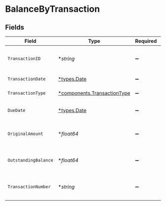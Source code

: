 # BalanceByTransaction


## Fields

| Field                                                                     | Type                                                                      | Required                                                                  | Description                                                               | Example                                                                   |
| ------------------------------------------------------------------------- | ------------------------------------------------------------------------- | ------------------------------------------------------------------------- | ------------------------------------------------------------------------- | ------------------------------------------------------------------------- |
| `TransactionID`                                                           | **string*                                                                 | :heavy_minus_sign:                                                        | Unique identifier for the transaction.                                    | INV-1001                                                                  |
| `TransactionDate`                                                         | [*types.Date](../../types/date.md)                                        | :heavy_minus_sign:                                                        | Date of the transaction.                                                  | 2024-01-15                                                                |
| `TransactionType`                                                         | [*components.TransactionType](../../models/components/transactiontype.md) | :heavy_minus_sign:                                                        | Type of the transaction.                                                  | invoice                                                                   |
| `DueDate`                                                                 | [*types.Date](../../types/date.md)                                        | :heavy_minus_sign:                                                        | Due date of the transaction.                                              | 2024-02-15                                                                |
| `OriginalAmount`                                                          | **float64*                                                                | :heavy_minus_sign:                                                        | Original amount of the transaction.                                       | 1000                                                                      |
| `OutstandingBalance`                                                      | **float64*                                                                | :heavy_minus_sign:                                                        | Outstanding balance of the transaction.                                   | 800                                                                       |
| `TransactionNumber`                                                       | **string*                                                                 | :heavy_minus_sign:                                                        | Transaction number of the transaction.                                    | INV-1001                                                                  |